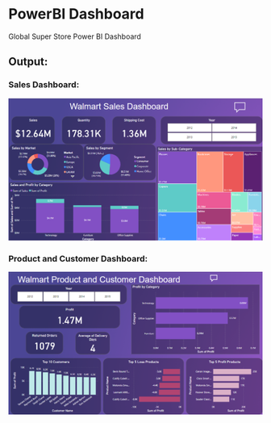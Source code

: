 # PowerBI Dashboard

Global Super Store Power BI Dashboard

## Output:

### Sales Dashboard:

![alt text](https://github.com/chaitali-gaikwad/SalesDashboard/blob/main/Dashboards/Sales/op.png?raw=true)

### Product and Customer Dashboard:
![alt text](https://github.com/chaitali-gaikwad/SalesDashboard/blob/main/Dashboards/ProductAndCustomer/op.png?raw=true)
